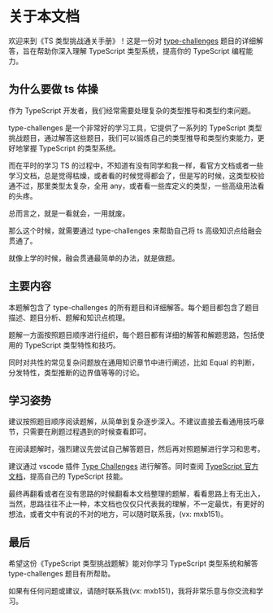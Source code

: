 # 关于本文档

欢迎来到《TS 类型挑战通关手册》！这是一份对 [type-challenges](https://github.com/type-challenges/type-challenges) 题目的详细解答，旨在帮助你深入理解 TypeScript 类型系统，提高你的 TypeScript 编程能力。

## 为什么要做 ts 体操

作为 TypeScript 开发者，我们经常需要处理复杂的类型推导和类型约束问题。

type-challenges 是一个非常好的学习工具，它提供了一系列的 TypeScript 类型挑战题目，通过解答这些题目，我们可以锻炼自己的类型推导和类型约束能力，更好地掌握 TypeScript 的类型系统。

而在平时的学习 TS 的过程中，不知道有没有同学和我一样，看官方文档或者一些学习文档，总是觉得枯燥，或者看的时候觉得都会了，但是写的时候，这类型校验通不过，那里类型太复杂，全用 any，或者看一些库定义的类型，一些高级用法看的头疼。

总而言之，就是一看就会，一用就废。

那么这个时候，就需要通过 type-challenges 来帮助自己将 ts 高级知识点给融会贯通了。

就像上学的时候，融会贯通最简单的办法，就是做题。

## 主要内容

本题解包含了 type-challenges 的所有题目和详细解答。每个题目都包含了题目描述、题目分析、题解和知识点梳理。

题解一方面按照题目顺序进行组织，每个题目都有详细的解答和解题思路，包括使用的 TypeScript 类型特性和技巧。

同时对共性的常见复杂问题放在通用知识章节中进行阐述，比如 Equal 的判断，分发特性，类型推断的边界值等等的讨论。

## 学习姿势

建议按照题目顺序阅读题解，从简单到复杂逐步深入。不建议直接去看通用技巧章节，只需要在刷题过程遇到的时候查看即可。

在阅读题解时，强烈建议先尝试自己解答题目，然后再对照题解进行学习和思考。

建议通过 vscode 插件 [Type Challenges](https://marketplace.visualstudio.com/items?itemName=YRM.type-challenges) 进行解答。同时查阅 [TypeScript 官方文档](https://www.typescriptlang.org/)，提高自己的 TypeScript 技能。

最终再翻看或者在没有思路的时候翻看本文档整理的题解，看看思路上有无出入，当然，思路往往不止一种，本文档也仅仅只代表我的理解，不一定最优，有更好的想法，或者文中有说的不对的地方，可以随时联系我，(vx: mxb151)。

## 最后

希望这份《TypeScript 类型挑战题解》能对你学习 TypeScript 类型系统和解答 type-challenges 题目有所帮助。

如果有任何问题或建议，请随时联系我(vx: mxb151)，我将非常乐意与你交流和学习。
